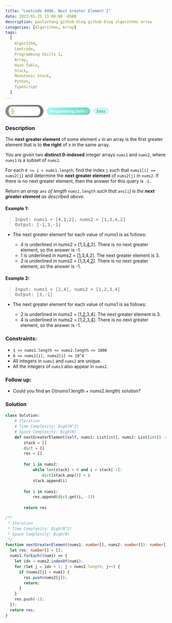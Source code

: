 ```yaml
---
title: "Leetcode 0496. Next Greater Element I"
date: 2023-01-25 13:00:00 -0500
description: paolochang github-blog github blog algorithms array
categories: [Algorithms, Array]
tags:
  [
    Algorithm,
    Leetcode,
    Programming Skills I,
    Array,
    Hash Table,
    Stack,
    Monotonic Stack,
    Python,
    TypeScript
  ]
---
```


<style type='text/css'>
blockquote {
  margin-left: 14px;
}
img {
  left: 0 !important;
  transform: none !important;
  -webkit-transform: none !important;
}
[class*="summary"] {
  display: none;
}
[class*="header"] {
  display: flex;
  flex-direction: row;
  align-items: center;
  gap: 10px;
}
[class*="leet_logo"] {
  height: 29px;
  padding: 5px 10px;
  border-radius: 21px;
  background-color: #f7f7f7;
  background: linear-gradient(90deg, rgba(80,80,80,0.65) 0%, rgba(36,36,36,0.65) 100%);
}
[class*="leet_badge"] {
  color: #FFFFFF;
  font-size: 12px;
  font-weight: 500;
  padding: 4px 10px;
  border-radius: 21px;
  background: linear-gradient(90deg, rgba(115,247,234,0.65) 0%, rgba(20,198,163,0.65) 100%);
}
[class*="easy"] {
  color: #00B8A3;
  font-size: 12px;
  font-weight: 500;
  padding: 4px 10px;
  border-radius: 21px;
  background-color: rgba(0, 184, 163, 0.15);
}
[class*="medium"] {
  color: #FFC01E;
  font-size: 12px;
  font-weight: 500;
  padding: 4px 10px;
  border-radius: 21px;
  background-color: #FFC01E26;
}
@media only screen and (max-width: 768px) {
  blockquote {
    margin-left: 10px;
  }
  [class*="highlighter-rouge"] {
    margin: 0 5px;
  }
}
</style>

<div class=summary>
  The next greater element of some element `x` in an array is the first greater element that is to the right of x in the same array.
  
  You are given two distinct 0-indexed integer arrays `nums1` and `nums2`, where `nums1` is a subset of `nums2`.
  
  For each `0 <= i < nums1.length`, find the index `j` such that `nums1[i] == nums2[j]` and determine the next greater element of `nums2[j]` in `nums2`. If there is no next greater element, then the answer for this query is `-1`.
</div>

<div id=header class=header>
  <img class=leet_logo src="/assets/img/leetcode_logo.png" alt="Leetcode" />
  <span class=leet_badge>Programming Skills I</span>
  <span class=easy>Easy</span>
</div>

### Description

The **next greater element** of some element `x` in an array is the first greater element that is to **the right** of x in the same array.

You are given two **distinct 0-indexed** integer arrays `nums1` and `nums2`, where `nums1` is a subset of `nums2`.

For each `0 <= i < nums1.length`, find the index `j` such that `nums1[i] == nums2[j]` and determine the **next greater element** of `nums2[j]` in `nums2`. If there is no next greater element, then the answer for this query is `-1`.

Return _an array `ans` of length `nums1.length` such that `ans[i`] is the **next greater element** as described above_.

#### Example 1:

> <pre>
> Input: nums1 = [4,1,2], nums2 = [1,3,4,2]
> Output: [-1,3,-1]
> </pre>

- The next greater element for each value of nums1 is as follows:

  - 4 is underlined in nums2 = [1,3,<ins>4</ins>,2]. There is no next greater element, so the answer is -1.
  - 1 is underlined in nums2 = [<ins>1</ins>,3,4,2]. The next greater element is 3.
  - 2 is underlined in nums2 = [1,3,4,<ins>2</ins>]. There is no next greater element, so the answer is -1.

#### Example 2:

> <pre>
> Input: nums1 = [2,4], nums2 = [1,2,3,4]
> Output: [3,-1]
> </pre>

- The next greater element for each value of nums1 is as follows:

  - 2 is underlined in nums2 = [1,<ins>2</ins>,3,4]. The next greater element is 3.
  - 4 is underlined in nums2 = [1,2,3,<ins>4</ins>]. There is no next greater element, so the answer is -1.

### Constraints:

- `1 <= nums1.length <= nums2.length <= 1000`
- `0 <= nums1[i], nums2[i] <= 10^4`
- All integers in `nums1` and `nums2` are unique.
- All the integers of `nums1` also appear in `nums2`.

### Follow up:

- Could you find an O(nums1.length + nums2.length) solution?

### Solution

```py
class Solution:
    # Iteration
    # Time Complexity: BigO(N^2)
    # Space Complexity: BigO(N)
    def nextGreaterElement(self, nums1: List[int], nums2: List[int]) -> List[int]:
        stack = []
        dict = {}
        res = []

        for i in nums2:
            while len(stack) > 0 and i > stack[-1]:
                dict[stack.pop()] = i
            stack.append(i)

        for i in nums1:
            res.append(dict.get(i, -1))

        return res
```

```ts
/**
 * Iteration
 * Time Complexity: BigO(N^2)
 * Space Complexity: BigO(N)
 */
function nextGreaterElement(nums1: number[], nums2: number[]): number[] {
  let res: number[] = [];
  nums1.forEach((num1) => {
    let idx = nums2.indexOf(num1);
    for (let j = idx + 1; j < nums2.length; j++) {
      if (nums2[j] > num1) {
        res.push(nums2[j]);
        return;
      }
    }
    res.push(-1);
  });
  return res;
}
```

<script>
  const anchor = document.getElementById("header").querySelector("a");
  anchor.classList.remove("popup");
  anchor.style.cursor = "pointer";
  anchor.setAttribute("target", "_black");
  anchor.setAttribute("href", "https://leetcode.com/problems/next-greater-element-i/");
</script>
